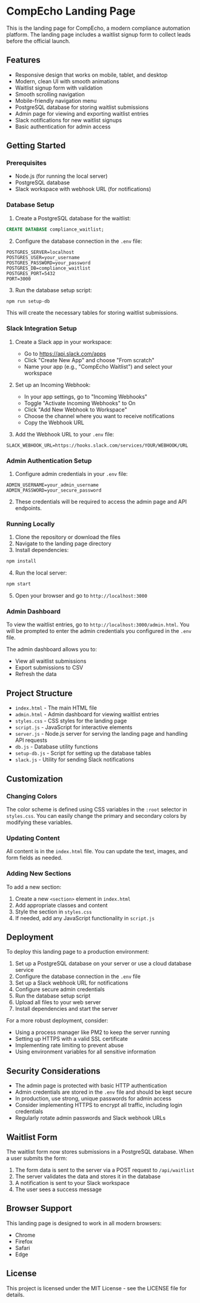# CompEcho Landing Page

This is the landing page for CompEcho, a modern compliance automation platform. The landing page includes a waitlist signup form to collect leads before the official launch.

## Features

- Responsive design that works on mobile, tablet, and desktop
- Modern, clean UI with smooth animations
- Waitlist signup form with validation
- Smooth scrolling navigation
- Mobile-friendly navigation menu
- PostgreSQL database for storing waitlist submissions
- Admin page for viewing and exporting waitlist entries
- Slack notifications for new waitlist signups
- Basic authentication for admin access

## Getting Started

### Prerequisites

- Node.js (for running the local server)
- PostgreSQL database
- Slack workspace with webhook URL (for notifications)

### Database Setup

1. Create a PostgreSQL database for the waitlist:

```sql
CREATE DATABASE compliance_waitlist;
```

2. Configure the database connection in the `.env` file:

```
POSTGRES_SERVER=localhost
POSTGRES_USER=your_username
POSTGRES_PASSWORD=your_password
POSTGRES_DB=compliance_waitlist
POSTGRES_PORT=5432
PORT=3000
```

3. Run the database setup script:

```bash
npm run setup-db
```

This will create the necessary tables for storing waitlist submissions.

### Slack Integration Setup

1. Create a Slack app in your workspace:
   - Go to https://api.slack.com/apps
   - Click "Create New App" and choose "From scratch"
   - Name your app (e.g., "CompEcho Waitlist") and select your workspace

2. Set up an Incoming Webhook:
   - In your app settings, go to "Incoming Webhooks"
   - Toggle "Activate Incoming Webhooks" to On
   - Click "Add New Webhook to Workspace"
   - Choose the channel where you want to receive notifications
   - Copy the Webhook URL

3. Add the Webhook URL to your `.env` file:

```
SLACK_WEBHOOK_URL=https://hooks.slack.com/services/YOUR/WEBHOOK/URL
```

### Admin Authentication Setup

1. Configure admin credentials in your `.env` file:

```
ADMIN_USERNAME=your_admin_username
ADMIN_PASSWORD=your_secure_password
```

2. These credentials will be required to access the admin page and API endpoints.

### Running Locally

1. Clone the repository or download the files
2. Navigate to the landing page directory
3. Install dependencies:

```bash
npm install
```

4. Run the local server:

```bash
npm start
```

5. Open your browser and go to `http://localhost:3000`

### Admin Dashboard

To view the waitlist entries, go to `http://localhost:3000/admin.html`. You will be prompted to enter the admin credentials you configured in the `.env` file.

The admin dashboard allows you to:

- View all waitlist submissions
- Export submissions to CSV
- Refresh the data

## Project Structure

- `index.html` - The main HTML file
- `admin.html` - Admin dashboard for viewing waitlist entries
- `styles.css` - CSS styles for the landing page
- `script.js` - JavaScript for interactive elements
- `server.js` - Node.js server for serving the landing page and handling API requests
- `db.js` - Database utility functions
- `setup-db.js` - Script for setting up the database tables
- `slack.js` - Utility for sending Slack notifications

## Customization

### Changing Colors

The color scheme is defined using CSS variables in the `:root` selector in `styles.css`. You can easily change the primary and secondary colors by modifying these variables.

### Updating Content

All content is in the `index.html` file. You can update the text, images, and form fields as needed.

### Adding New Sections

To add a new section:

1. Create a new `<section>` element in `index.html`
2. Add appropriate classes and content
3. Style the section in `styles.css`
4. If needed, add any JavaScript functionality in `script.js`

## Deployment

To deploy this landing page to a production environment:

1. Set up a PostgreSQL database on your server or use a cloud database service
2. Configure the database connection in the `.env` file
3. Set up a Slack webhook URL for notifications
4. Configure secure admin credentials
5. Run the database setup script
6. Upload all files to your web server
7. Install dependencies and start the server

For a more robust deployment, consider:

- Using a process manager like PM2 to keep the server running
- Setting up HTTPS with a valid SSL certificate
- Implementing rate limiting to prevent abuse
- Using environment variables for all sensitive information

## Security Considerations

- The admin page is protected with basic HTTP authentication
- Admin credentials are stored in the `.env` file and should be kept secure
- In production, use strong, unique passwords for admin access
- Consider implementing HTTPS to encrypt all traffic, including login credentials
- Regularly rotate admin passwords and Slack webhook URLs

## Waitlist Form

The waitlist form now stores submissions in a PostgreSQL database. When a user submits the form:

1. The form data is sent to the server via a POST request to `/api/waitlist`
2. The server validates the data and stores it in the database
3. A notification is sent to your Slack workspace
4. The user sees a success message

## Browser Support

This landing page is designed to work in all modern browsers:

- Chrome
- Firefox
- Safari
- Edge

## License

This project is licensed under the MIT License - see the LICENSE file for details. 